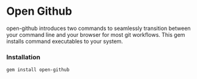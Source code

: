 # Open Github
open-github introduces two commands to seamlessly transition between your command line and your browser for most git workflows. This gem installs command executables to your system.

### Installation
`gem install open-github`

